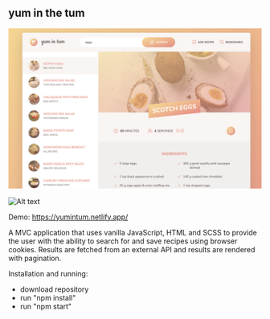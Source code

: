 ## yum in the tum

![yum in tum website](/src/img/screenshot.png)

![Alt text](relative/path/to/img.jpg?raw=true "Title")

Demo: https://yumintum.netlify.app/

A MVC application that uses vanilla JavaScript, HTML and SCSS to provide the user with the ability to search for and save recipes using browser cookies. Results are fetched from an external API and results are rendered with pagination.

Installation and running:
* download repository
* run "npm install"
* run "npm start"

